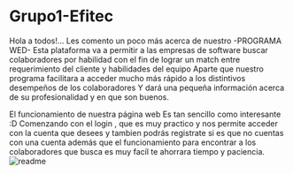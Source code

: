 # Grupo1-Efitec
Hola a todos!...
Les comento un poco más acerca de nuestro -PROGRAMA WED- 
Esta plataforma va a permitir a las empresas de software buscar colaboradores por habilidad con el fin de lograr un match entre requerimiento del cliente y habilidades del equipo
Aparte que nuestro programa facilitara a acceder mucho más rápido a los distintivos desempeños de los colaboradores
Y dará una pequeña información acerca de su profesionalidad y en que son buenos.

El funcionamiento de nuestra página web 
Es tan sencillo como interesante :D
Comenzando con el login , que es muy practico y nos permite acceder con la cuenta que desees
y tambien podrás registrate si es que no cuentas con una cuenta
además que el funcionamiento para encontrar a los colaboradores que busca es muy facíl
te ahorrara tiempo y paciencia.
  <img class="image-container" src="https://efitec.pe/_next/static/image/public/assets/shared/efitec-logo.9a463990f8c4cb9b967419d12acdc7b9.svg?auto=format&fit=max&w=128" alt="readme">
